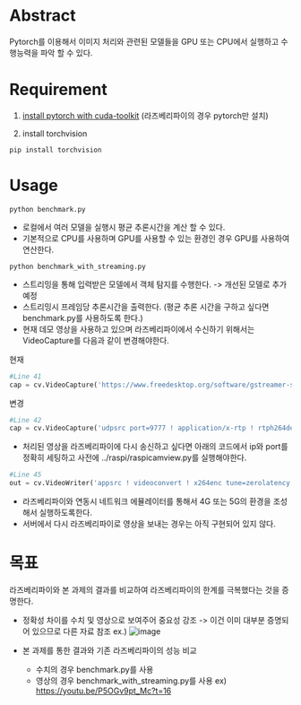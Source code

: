 # Abstract
Pytorch를 이용해서 이미지 처리와 관련된 모델들을 GPU 또는 CPU에서 실행하고 수행능력을 파악 할 수 있다.

# Requirement
1. [install pytorch with cuda-toolkit](https://pytorch.org/get-started/locally/) (라즈베리파이의 경우 pytorch만 설치)

2. install torchvision
```
pip install torchvision
```
# Usage
```
python benchmark.py
```
- 로컬에서 여러 모델을 실행시 평균 추론시간을 계산 할 수 있다.
- 기본적으로 CPU를 사용하며 GPU를 사용할 수 있는 환경인 경우 GPU를 사용하여 연산한다.

```
python benchmark_with_streaming.py
```
- 스트리밍을 통해 입력받은 모델에서 객체 탐지를 수행한다. -> 개선된 모델로 추가 예정
- 스트리밍시 프레임당 추론시간을 출력한다. (평균 추론 시간을 구하고 싶다면 benchmark.py를 사용하도록 한다.)
- 현재 데모 영상을 사용하고 있으며 라즈베리파이에서 수신하기 위해서는 VideoCapture를 다음과 같이 변경해야한다.

현재
```python
#Line 41
cap = cv.VideoCapture('https://www.freedesktop.org/software/gstreamer-sdk/data/media/sintel_trailer-480p.webm')
```

변경
```python
#Line 42
cap = cv.VideoCapture('udpsrc port=9777 ! application/x-rtp ! rtph264depay ! h264parse ! avdec_h264 ! videoconvert ! appsink', cv.CAP_GSTREAMER)
```
- 처리된 영상을 라즈베리파이에 다시 송신하고 싶다면 아래의 코드에서 ip와 port를 정확히 세팅하고 사전에 ../raspi/raspicamview.py를 실행해야한다.
```python
#Line 45
out = cv.VideoWriter('appsrc ! videoconvert ! x264enc tune=zerolatency ! rtph264pay ! udpsink host=127.0.0.1 port=9777', 0, 30, (224, 224))
```
- 라즈베리파이와 연동시 네트워크 에뮬레이터를 통해서 4G 또는 5G의 환경을 조성해서 실행하도록한다.
- 서버에서 다시 라즈베리파이로 영상을 보내는 경우는 아직 구현되어 있지 않다.

# 목표
라즈베리파이와 본 과제의 결과를 비교하여 라즈베리파이의 한계를 극복했다는 것을 증명한다.

- 정확성 차이를 수치 및 영상으로 보여주어 중요성 강조 -> 이건 이미 대부분 증명되어 있으므로 다른 자료 참조
ex.)
![image](https://user-images.githubusercontent.com/30094719/118394281-ad073f80-b67e-11eb-87c5-ffd4e8326927.png)

- 본 과제를 통한 결과와 기존 라즈베리파이의 성능 비교
  - 수치의 경우 benchmark.py를 사용
  - 영상의 경우 benchmark_with_streaming.py를 사용  ex) https://youtu.be/P5OGv9pt_Mc?t=16
